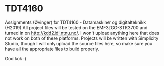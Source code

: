 # TDT4160
Assignments (Øvinger) for TDT4160 - Datamaskiner og digitalteknikk (H2019)
All project files will be tested on the EMF32GG-STK3700 and turned in on http://kdd2.idi.ntnu.no/.
I won't upload anything here that does not work on both of these platforms.
Projects will be written with Simplicity Studio, though I will only upload the source files here, so make sure
you have all the appropriate files to build properly.

God kok :)
